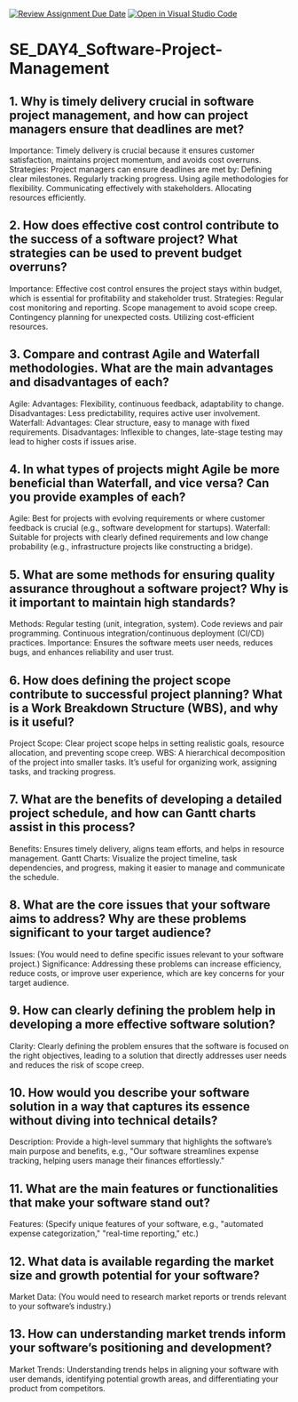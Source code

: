 [![Review Assignment Due Date](https://classroom.github.com/assets/deadline-readme-button-22041afd0340ce965d47ae6ef1cefeee28c7c493a6346c4f15d667ab976d596c.svg)](https://classroom.github.com/a/9pw6JKcu)
[![Open in Visual Studio Code](https://classroom.github.com/assets/open-in-vscode-2e0aaae1b6195c2367325f4f02e2d04e9abb55f0b24a779b69b11b9e10269abc.svg)](https://classroom.github.com/online_ide?assignment_repo_id=15706094&assignment_repo_type=AssignmentRepo)
# SE_DAY4_Software-Project-Management
## 1. Why is timely delivery crucial in software project management, and how can project managers ensure that deadlines are met?
Importance: Timely delivery is crucial because it ensures customer satisfaction, maintains project momentum, and avoids cost overruns.
Strategies: Project managers can ensure deadlines are met by:
Defining clear milestones.
Regularly tracking progress.
Using agile methodologies for flexibility.
Communicating effectively with stakeholders.
Allocating resources efficiently.
## 2. How does effective cost control contribute to the success of a software project? What strategies can be used to prevent budget overruns?
Importance: Effective cost control ensures the project stays within budget, which is essential for profitability and stakeholder trust.
Strategies:
Regular cost monitoring and reporting.
Scope management to avoid scope creep.
Contingency planning for unexpected costs.
Utilizing cost-efficient resources.
## 3. Compare and contrast Agile and Waterfall methodologies. What are the main advantages and disadvantages of each?
Agile:
Advantages: Flexibility, continuous feedback, adaptability to change.
Disadvantages: Less predictability, requires active user involvement.
Waterfall:
Advantages: Clear structure, easy to manage with fixed requirements.
Disadvantages: Inflexible to changes, late-stage testing may lead to higher costs if issues arise.
## 4. In what types of projects might Agile be more beneficial than Waterfall, and vice versa? Can you provide examples of each?
Agile: Best for projects with evolving requirements or where customer feedback is crucial (e.g., software development for startups).
Waterfall: Suitable for projects with clearly defined requirements and low change probability (e.g., infrastructure projects like constructing a bridge).
## 5. What are some methods for ensuring quality assurance throughout a software project? Why is it important to maintain high standards?
Methods:
Regular testing (unit, integration, system).
Code reviews and pair programming.
Continuous integration/continuous deployment (CI/CD) practices.
Importance: Ensures the software meets user needs, reduces bugs, and enhances reliability and user trust.
## 6. How does defining the project scope contribute to successful project planning? What is a Work Breakdown Structure (WBS), and why is it useful?
Project Scope: Clear project scope helps in setting realistic goals, resource allocation, and preventing scope creep.
WBS: A hierarchical decomposition of the project into smaller tasks. It’s useful for organizing work, assigning tasks, and tracking progress.
## 7. What are the benefits of developing a detailed project schedule, and how can Gantt charts assist in this process?
Benefits: Ensures timely delivery, aligns team efforts, and helps in resource management.
Gantt Charts: Visualize the project timeline, task dependencies, and progress, making it easier to manage and communicate the schedule.
## 8. What are the core issues that your software aims to address? Why are these problems significant to your target audience?
Issues: (You would need to define specific issues relevant to your software project.)
Significance: Addressing these problems can increase efficiency, reduce costs, or improve user experience, which are key concerns for your target audience.
## 9. How can clearly defining the problem help in developing a more effective software solution?
Clarity: Clearly defining the problem ensures that the software is focused on the right objectives, leading to a solution that directly addresses user needs and reduces the risk of scope creep.

## 10. How would you describe your software solution in a way that captures its essence without diving into technical details?
Description: Provide a high-level summary that highlights the software’s main purpose and benefits, e.g., "Our software streamlines expense tracking, helping users manage their finances effortlessly."
## 11. What are the main features or functionalities that make your software stand out?
Features: (Specify unique features of your software, e.g., "automated expense categorization," "real-time reporting," etc.)
## 12. What data is available regarding the market size and growth potential for your software?
Market Data: (You would need to research market reports or trends relevant to your software’s industry.)
## 13. How can understanding market trends inform your software’s positioning and development?
Market Trends: Understanding trends helps in aligning your software with user demands, identifying potential growth areas, and differentiating your product from competitors.

